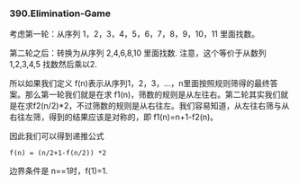 ###  390.Elimination-Game

考虑第一轮：从序列 1，2，3，4，5，6，7，8，9，10，11 里面找数。

第二轮之后：转换为从序列 2,4,6,8,10 里面找数. 注意，这个等价于从数列 1,2,3,4,5 找数然后乘以2.

所以如果我们定义 f(n)表示从序列1，2，3，...，n里面按照规则筛得的最终答案。那么第一轮我们就是在求 f1(n)，筛数的规则是从左往右。第二轮其实我们就是在求f2(n/2)*2，不过筛数的规则是从右往左。我们容易知道，从左往右筛与从右往左筛，得到的结果应该是对称的，即 f1(n)=n+1-f2(n)。

因此我们可以得到递推公式
```
f(n) = (n/2+1-f(n/2)) *2 
```
边界条件是 n==1时，f(1)=1.
